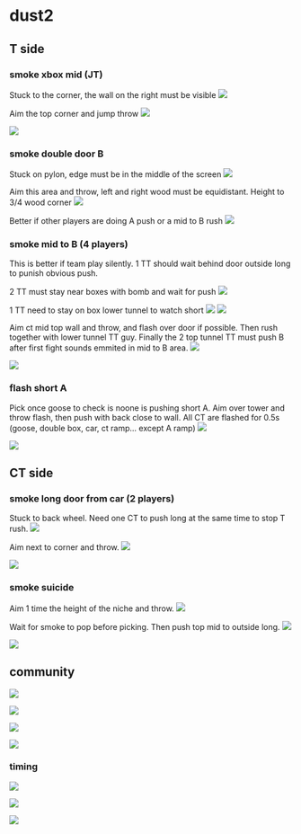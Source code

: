 # dust2
## T side
### smoke xbox mid (JT)
Stuck to the corner, the wall on the right must be visible
![](d2_smk_xbx_1.png)

Aim the top corner and jump throw
![](d2_smk_xbx_2.png)

[![](https://img.youtube.com/vi/lVHNSqR2C3w/0.jpg)](https://youtu.be/lVHNSqR2C3w)


### smoke double door B
Stuck on pylon, edge must be in the middle of the screen
![](d2_smk_drB_1.png)

Aim this area and throw, left and right wood must be equidistant. Height to 3/4 wood corner
![](d2_smk_drB_2.png)

Better if other players are doing A push or a mid to B rush
[![](https://img.youtube.com/vi/-4HdncbgWs0/0.jpg)](https://youtu.be/-4HdncbgWs0)


### smoke mid to B (4 players)
This is better if team play silently. 1 TT should wait behind door outside long to punish obvious push.

2 TT must stay near boxes with bomb and wait for push 
![](d2_smk_ct_1.png)

1 TT need to stay on box lower tunnel to watch short
![](d2_smk_ct_2.png)
![](d2_smk_ct_3.png)

Aim ct mid top wall and throw, and flash over door if possible. Then rush together with lower tunnel TT guy. Finally the 2 top tunnel TT must push B after first fight sounds emmited in mid to B area.
![](d2_smk_ct_4.png)

[![](https://img.youtube.com/vi/6cZ458nNO1Q/0.jpg)](https://youtu.be/6cZ458nNO1Q)


### flash short A
Pick once goose to check is noone is pushing short A. Aim over tower and throw flash, then push with back close to wall. All CT are flashed for 0.5s (goose, double box, car, ct ramp... except A ramp)
![](d2_flsh_shrt.png)

[![](https://img.youtube.com/vi/lNdpwGE5nU8/0.jpg)](https://youtu.be/lNdpwGE5nU8)


## CT side
### smoke long door from car (2 players)
Stuck to back wheel. Need one CT to push long at the same time to stop T rush.
![](d2_smk_lng_1.png)

Aim next to corner and throw.
![](d2_smk_lng_2.png)

[![](https://img.youtube.com/vi/FhLxa_wNp7k/0.jpg)](https://youtu.be/FhLxa_wNp7k)


### smoke suicide
Aim 1 time the height of the niche and throw.
![](d2_smk_tpmd_1.png)

Wait for smoke to pop before picking. Then push top mid to outside long.
![](d2_smk_tpmd_2.png)

[![](https://img.youtube.com/vi/px5fCKu0jAY/0.jpg)](https://youtu.be/px5fCKu0jAY)


## community
[![](https://img.youtube.com/vi/z21cSHsi31A/0.jpg)](https://youtu.be/z21cSHsi31A)

[![](https://img.youtube.com/vi/AAIceD_-NXg/0.jpg)](https://youtu.be/AAIceD_-NXg)

[![](https://img.youtube.com/vi/cDkG-SYiyXI/0.jpg)](https://youtu.be/cDkG-SYiyXI)

[![](https://img.youtube.com/vi/v-kWseJczdE/0.jpg)](https://youtu.be/v-kWseJczdE)


### timing
![](dust2_timing1.png)

![](dust2_timing2.png)

[![](https://img.youtube.com/vi/SIm7TBfENgA/0.jpg)](https://youtu.be/SIm7TBfENgA?t=165)


